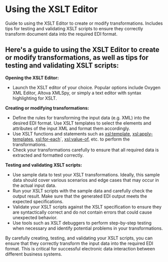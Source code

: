 # Using the XSLT Editor

Guide to using the XSLT Editor to create or modify transformations. Includes tips for testing and validating XSLT scripts to ensure they correctly transform document data into the required EDI format.&#x20;

## Here's a guide to using the XSLT Editor to create or modify transformations, as well as tips for testing and validating XSLT scripts:

**Opening the XSLT Editor:**

* Launch the XSLT editor of your choice. Popular options include Oxygen XML Editor, Altova XMLSpy, or simply a text editor with syntax highlighting for XSLT.&#x20;

**Creating or modifying transformations:**

* Define the rules for transforming the input data (e.g. XML) into the desired EDI format. Use XSLT templates to select the elements and attributes of the input XML and format them accordingly.
* Use XSLT functions and statements such as [xsl:template](xsl:template), [xsl:apply-templates](xsl:apply-templates), [xsl:for-each](xsl:for-each)´, [xsl:value-of](xsl:value-of), etc. to perform the transformations.
* Check your transformations carefully to ensure that all required data is extracted and formatted correctly.&#x20;

**Testing and validating XSLT scripts:**

* Use sample data to test your XSLT transformations. Ideally, this sample data should cover various scenarios and edge cases that may occur in the actual input data.&#x20;
* Run your XSLT scripts with the sample data and carefully check the output result. Make sure that the generated EDI output meets the expected specifications.&#x20;
* Validate your XSLT scripts against the XSLT specification to ensure they are syntactically correct and do not contain errors that could cause unexpected behavior.&#x20;
* Use tools such as XSLT debuggers to perform step-by-step testing when necessary and identify potential problems in your transformations.



&#x20;By carefully creating, testing, and validating your XSLT scripts, you can ensure that they correctly transform the input data into the required EDI format. This is critical for successful electronic data interaction between different business systems.


